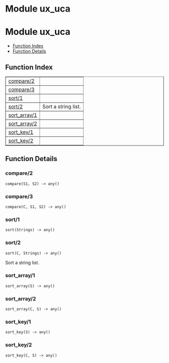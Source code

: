 Module ux_uca
=============


<h1>Module ux_uca</h1>

* [Function Index](#index)
* [Function Details](#functions)






<h2><a name="index">Function Index</a></h2>



<table width="100%" border="1" cellspacing="0" cellpadding="2" summary="function index"><tr><td valign="top"><a href="#compare-2">compare/2</a></td><td></td></tr><tr><td valign="top"><a href="#compare-3">compare/3</a></td><td></td></tr><tr><td valign="top"><a href="#sort-1">sort/1</a></td><td></td></tr><tr><td valign="top"><a href="#sort-2">sort/2</a></td><td>Sort a string list.</td></tr><tr><td valign="top"><a href="#sort_array-1">sort_array/1</a></td><td></td></tr><tr><td valign="top"><a href="#sort_array-2">sort_array/2</a></td><td></td></tr><tr><td valign="top"><a href="#sort_key-1">sort_key/1</a></td><td></td></tr><tr><td valign="top"><a href="#sort_key-2">sort_key/2</a></td><td></td></tr></table>




<h2><a name="functions">Function Details</a></h2>


<a name="compare-2"></a>

<h3>compare/2</h3>





`compare(S1, S2) -> any()`

<a name="compare-3"></a>

<h3>compare/3</h3>





`compare(C, S1, S2) -> any()`

<a name="sort-1"></a>

<h3>sort/1</h3>





`sort(Strings) -> any()`

<a name="sort-2"></a>

<h3>sort/2</h3>





`sort(C, Strings) -> any()`



Sort a string list.<a name="sort_array-1"></a>

<h3>sort_array/1</h3>





`sort_array(S) -> any()`

<a name="sort_array-2"></a>

<h3>sort_array/2</h3>





`sort_array(C, S) -> any()`

<a name="sort_key-1"></a>

<h3>sort_key/1</h3>





`sort_key(S) -> any()`

<a name="sort_key-2"></a>

<h3>sort_key/2</h3>





`sort_key(C, S) -> any()`


